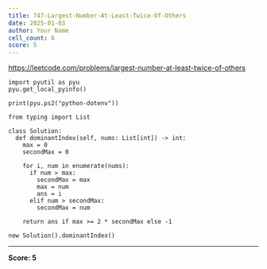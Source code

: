 ```yaml
---
title: 747-Largest-Number-At-Least-Twice-Of-Others
date: 2025-01-03
author: Your Name
cell_count: 6
score: 5
---
```


https://leetcode.com/problems/largest-number-at-least-twice-of-others


```
import pyutil as pyu
pyu.get_local_pyinfo()
```


```
print(pyu.ps2("python-dotenv"))
```


```
from typing import List
```


```
class Solution:
  def dominantIndex(self, nums: List[int]) -> int:
    max = 0
    secondMax = 0

    for i, num in enumerate(nums):
      if num > max:
        secondMax = max
        max = num
        ans = i
      elif num > secondMax:
        secondMax = num

    return ans if max >= 2 * secondMax else -1
```


```
new Solution().dominantIndex()
```


---
**Score: 5**